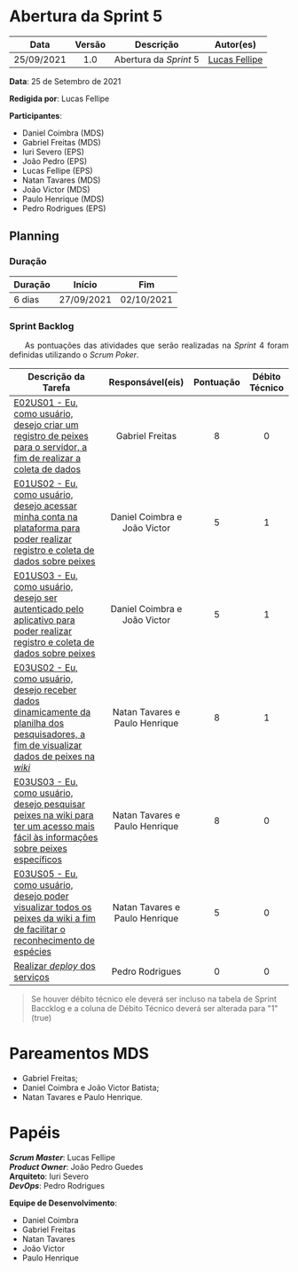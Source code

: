 # Abertura da Sprint 5

|    Data    | Versão |         Descrição         |           Autor(es)           |
| :--------: | :----: | :-----------------------: | :---------------------------: |
| 25/09/2021 |  1.0   | Abertura da *Sprint* 5 | [Lucas Fellipe](https://github.com/lucasfcm9) |

**Data**: 25 de Setembro de 2021

**Redigida por**: Lucas Fellipe

**Participantes**: 

* Daniel Coimbra (MDS)
* Gabriel Freitas (MDS)
* Iuri Severo (EPS)
* João Pedro (EPS)
* Lucas Fellipe (EPS)
* Natan Tavares (MDS)
* João Victor (MDS)
* Paulo Henrique (MDS)
* Pedro Rodrigues (EPS)

## Planning

### Duração

| Duração | Início     | Fim        |
| ------- | ---------- | ---------- |
| 6 dias  | 27/09/2021 | 02/10/2021 |

### Sprint Backlog

<p align="justify"> &emsp;&emsp;As pontuações das atividades que serão realizadas na <i>Sprint</i> 4 foram definidas utilizando o <i>Scrum Poker</i>.</p>

| Descrição da Tarefa | Responsável(eis) | Pontuação | Débito Técnico |
| ------------------- | :--------------: | :-------: | :------------: |
| [E02US01 - Eu, como usuário, desejo criar um registro de peixes para o servidor, a fim de realizar a coleta de dados](https://github.com/fga-eps-mds/2021.1-Pro-Especies-Docs/issues/60) | Gabriel Freitas | 8 | 0 |
| [E01US02 - Eu, como usuário, desejo acessar minha conta na plataforma para poder realizar registro e coleta de dados sobre peixes](https://github.com/fga-eps-mds/2021.1-Pro-Especies-Docs/issues/45) | Daniel Coimbra e João Victor | 5 | 1 |
| [E01US03 - Eu, como usuário, desejo ser autenticado pelo aplicativo para poder realizar registro e coleta de dados sobre peixes](https://github.com/fga-eps-mds/2021.1-Pro-Especies-Docs/issues/46) | Daniel Coimbra e João Victor | 5 | 1 |
| [E03US02 - Eu, como usuário, desejo receber dados dinamicamente da planilha dos pesquisadores, a fim de visualizar dados de peixes na *wiki*](https://github.com/fga-eps-mds/2021.1-Pro-Especies-Docs/issues/76) | Natan Tavares e Paulo Henrique | 8 | 1 |
| [E03US03 - Eu, como usuário, desejo pesquisar peixes na wiki para ter um acesso mais fácil às informações sobre peixes específicos](https://github.com/fga-eps-mds/2021.1-Pro-Especies-Docs/issues/79) | Natan Tavares e Paulo Henrique | 8 | 0 |
| [E03US05 - Eu, como usuário, desejo poder visualizar todos os peixes da wiki a fim de facilitar o reconhecimento de espécies](https://github.com/fga-eps-mds/2021.1-Pro-Especies-Docs/issues/127) | Natan Tavares e Paulo Henrique | 5 | 0 |
| [Realizar *deploy* dos serviços](https://github.com/fga-eps-mds/2021.1-Pro-Especies-Docs/issues/128) |        Pedro Rodrigues         | 0 | 0 |

> Se houver débito técnico ele deverá ser incluso na tabela de Sprint Baccklog e a coluna de Débito Técnico deverá ser alterada para "1" (true)

# Pareamentos MDS
* Gabriel Freitas;
* Daniel Coimbra e João Victor Batista;
* Natan Tavares e Paulo Henrique.

# Papéis
***Scrum Master***: Lucas Fellipe<br>
***Product Owner***: João Pedro Guedes<br>
**Arquiteto**: Iuri Severo<br>
***DevOps***: Pedro Rodrigues<br>

**Equipe de Desenvolvimento**:
* Daniel Coimbra
* Gabriel Freitas
* Natan Tavares
* João Victor
* Paulo Henrique